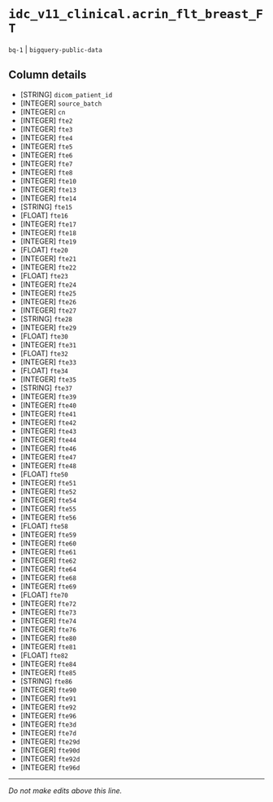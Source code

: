 # `idc_v11_clinical.acrin_flt_breast_FT`
`bq-1` | `bigquery-public-data`

## Column details
* [STRING]    `dicom_patient_id`
* [INTEGER]   `source_batch`
* [INTEGER]   `cn`
* [INTEGER]   `fte2`
* [INTEGER]   `fte3`
* [INTEGER]   `fte4`
* [INTEGER]   `fte5`
* [INTEGER]   `fte6`
* [INTEGER]   `fte7`
* [INTEGER]   `fte8`
* [INTEGER]   `fte10`
* [INTEGER]   `fte13`
* [INTEGER]   `fte14`
* [STRING]    `fte15`
* [FLOAT]     `fte16`
* [INTEGER]   `fte17`
* [INTEGER]   `fte18`
* [INTEGER]   `fte19`
* [FLOAT]     `fte20`
* [INTEGER]   `fte21`
* [INTEGER]   `fte22`
* [FLOAT]     `fte23`
* [INTEGER]   `fte24`
* [INTEGER]   `fte25`
* [INTEGER]   `fte26`
* [INTEGER]   `fte27`
* [STRING]    `fte28`
* [INTEGER]   `fte29`
* [FLOAT]     `fte30`
* [INTEGER]   `fte31`
* [FLOAT]     `fte32`
* [INTEGER]   `fte33`
* [FLOAT]     `fte34`
* [INTEGER]   `fte35`
* [STRING]    `fte37`
* [INTEGER]   `fte39`
* [INTEGER]   `fte40`
* [INTEGER]   `fte41`
* [INTEGER]   `fte42`
* [INTEGER]   `fte43`
* [INTEGER]   `fte44`
* [INTEGER]   `fte46`
* [INTEGER]   `fte47`
* [INTEGER]   `fte48`
* [FLOAT]     `fte50`
* [INTEGER]   `fte51`
* [INTEGER]   `fte52`
* [INTEGER]   `fte54`
* [INTEGER]   `fte55`
* [INTEGER]   `fte56`
* [FLOAT]     `fte58`
* [INTEGER]   `fte59`
* [INTEGER]   `fte60`
* [INTEGER]   `fte61`
* [INTEGER]   `fte62`
* [INTEGER]   `fte64`
* [INTEGER]   `fte68`
* [INTEGER]   `fte69`
* [FLOAT]     `fte70`
* [INTEGER]   `fte72`
* [INTEGER]   `fte73`
* [INTEGER]   `fte74`
* [INTEGER]   `fte76`
* [INTEGER]   `fte80`
* [INTEGER]   `fte81`
* [FLOAT]     `fte82`
* [INTEGER]   `fte84`
* [INTEGER]   `fte85`
* [STRING]    `fte86`
* [INTEGER]   `fte90`
* [INTEGER]   `fte91`
* [INTEGER]   `fte92`
* [INTEGER]   `fte96`
* [INTEGER]   `fte3d`
* [INTEGER]   `fte7d`
* [INTEGER]   `fte29d`
* [INTEGER]   `fte90d`
* [INTEGER]   `fte92d`
* [INTEGER]   `fte96d`

-------------------------------------------------------------------------------
*Do not make edits above this line.*
